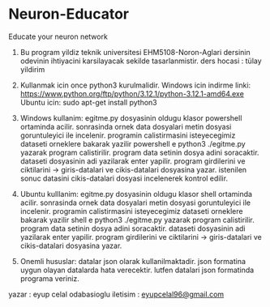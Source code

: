 # Neuron-Educator
Educate your neuron network
1) Bu program yildiz teknik universitesi EHM5108-Noron-Aglari dersinin odevinin ihtiyacini karsilayacak sekilde tasarlanmistir.
	ders hocasi : tülay yildirim
2) Kullanmak icin once python3 kurulmalidir.
	Windows icin indirme linki:
		https://www.python.org/ftp/python/3.12.1/python-3.12.1-amd64.exe
	Ubuntu icin:
		sudo apt-get install python3
3) Windows kullanim:
	egitme.py dosyasinin oldugu klasor powershell ortaminda acilir.
	sonrasinda ornek data dosyalari metin dosyasi goruntuleyici ile incelenir.
	programin calistirmasini isteyecegimiz dataseti orneklere bakarak yazilir
	powershell e python3 ./egitme.py yazarak program calistirilir.
	program data setinin dosya adini soracaktir. dataseti dosyasinin adi yazilarak enter yapilir.
	program girdilerini ve ciktilarini -> giris-datalari ve cikis-datalari dosyasina yazar.
	istenilen sonuc datasini cikis-datalari dosyasi incelenerek kontrol edilir.
4) Ubuntu kulllanim:
	egitme.py dosyasinin oldugu klasor shell ortaminda acilir.
	sonrasinda ornek data dosyalari metin dosyasi goruntuleyici ile incelenir.
	programin calistirmasini isteyecegimiz dataseti orneklere bakarak yazilir
	shell e python3 ./egitme.py yazarak program calistirilir.
	program data setinin dosya adini soracaktir. dataseti dosyasinin adi yazilarak enter yapilir.
	program girdilerini ve ciktilarini -> giris-datalari ve cikis-datalari dosyasina yazar.

5) Onemli hususlar:
	datalar json olarak kullanilmaktadir. json formatina uygun olayan datalarda hata verecektir. lutfen datalari json formatinda programa veriniz.

yazar : eyup celal odabasioglu
iletisim : eyupcelal96@gmail.com
